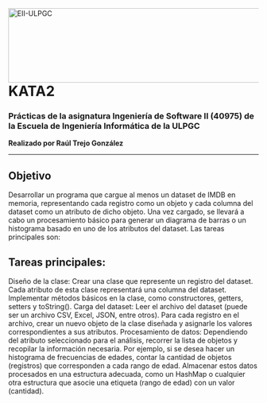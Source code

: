 <a href="https://www.eii.ulpgc.es" target="_blank">
  <img src="https://www.eii.ulpgc.es/sites/default/files/eii-acron-mod.png" alt="EII-ULPGC" style="float: right; width: 516px; height: 150px;" />
</a>

# KATA2
### Prácticas de la asignatura Ingeniería de Software II (40975) de la Escuela de Ingeniería Informática de la ULPGC  
**Realizado por Raúl Trejo González**

---

## Objetivo
Desarrollar un programa que cargue al menos un dataset de IMDB en memoria, representando cada registro como un objeto y cada columna del dataset como un atributo de dicho objeto. Una vez cargado, se llevará a cabo un procesamiento básico para generar un diagrama de barras o un histograma basado en uno de los atributos del dataset. Las tareas principales son:

## Tareas principales:
Diseño de la clase:
Crear una clase que represente un registro del dataset. Cada atributo de esta clase representará una columna del dataset.
Implementar métodos básicos en la clase, como constructores, getters, setters y toString().
Carga del dataset:
Leer el archivo del dataset (puede ser un archivo CSV, Excel, JSON, entre otros).
Para cada registro en el archivo, crear un nuevo objeto de la clase diseñada y asignarle los valores correspondientes a sus atributos.
Procesamiento de datos:
Dependiendo del atributo seleccionado para el análisis, recorrer la lista de objetos y recopilar la información necesaria. Por ejemplo, si se desea hacer un 
histograma de frecuencias de edades, contar la cantidad de objetos (registros) que corresponden a cada rango de edad.
Almacenar estos datos procesados en una estructura adecuada, como un HashMap o cualquier otra estructura que asocie una etiqueta (rango de edad) con un valor   
(cantidad).

